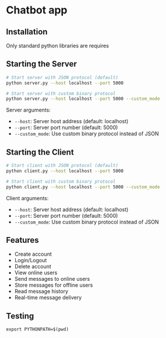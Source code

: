 # Chatbot app

## Installation

Only standard python libraries are requires

## Starting the Server

```bash
# Start server with JSON protocol (default)
python server.py --host localhost --port 5000

# Start server with custom binary protocol
python server.py --host localhost --port 5000 --custom_mode
```

Server arguments:
- `--host`: Server host address (default: localhost)
- `--port`: Server port number (default: 5000)
- `--custom_mode`: Use custom binary protocol instead of JSON

## Starting the Client

```bash
# Start client with JSON protocol (default)
python client.py --host localhost --port 5000

# Start client with custom binary protocol
python client.py --host localhost --port 5000 --custom_mode
```

Client arguments:
- `--host`: Server host address (default: localhost)
- `--port`: Server port number (default: 5000)
- `--custom_mode`: Use custom binary protocol instead of JSON

## Features

- Create account
- Login/Logout
- Delete account
- View online users
- Send messages to online users
- Store messages for offline users
- Read message history
- Real-time message delivery

## Testing
`export PYTHONPATH=$(pwd)`